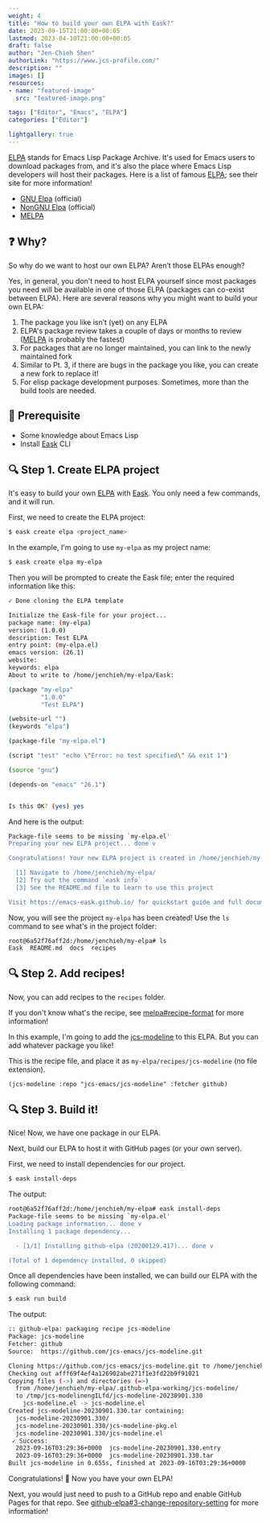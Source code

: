 ```yaml
---
weight: 4
title: "How to build your own ELPA with Eask?"
date: 2023-09-15T21:00:00+00:05
lastmod: 2023-04-10T21:00:00+00:05
draft: false
author: "Jen-Chieh Shen"
authorLink: "https://www.jcs-profile.com/"
description: ""
images: []
resources:
- name: "featured-image"
  src: "featured-image.png"

tags: ["Editor", "Emacs", "ELPA"]
categories: ["Editor"]

lightgallery: true
---
```


[ELPA][] stands for Emacs Lisp Package Archive. It's used for Emacs users
to download packages from, and it's also the place where Emacs Lisp developers
will host their packages. Here is a list of famous [ELPA][]; see their site
for more information!

- [GNU Elpa][] (official)
- [NonGNU Elpa][] (official)
- [MELPA][]

## ❓ Why?

So why do we want to host our own ELPA? Aren’t those ELPAs enough?

Yes, in general, you don't need to host ELPA yourself since most packages
you need will be available in one of those ELPA (packages can co-exist
between ELPA). Here are several reasons why you might want to build
your own ELPA:

1. The package you like isn’t (yet) on any ELPA
2. ELPA's package review takes a couple of days or months to review ([MELPA][] is probably the fastest)
3. For packages that are no longer maintained, you can link to the newly maintained fork
4. Similar to Pt. 3, if there are bugs in the package you like, you can create a new fork to replace it!
5. For elisp package development purposes. Sometimes, more than the build tools are needed.

<!-- more -->

## 📝 Prerequisite

- Some knowledge about Emacs Lisp
- Install [Eask][] CLI

## 🔍 Step 1. Create ELPA project

It's easy to build your own [ELPA][] with [Eask][]. You only need a few commands,
and it will run.

First, we need to create the ELPA project:

```sh
$ eask create elpa <project_name>
```

In the example, I'm going to use `my-elpa` as my project name:

```sh
$ eask create elpa my-elpa
```

Then you will be prompted to create the Eask file; enter the required
information like this:

```sh
✓ Done cloning the ELPA template

Initialize the Eask-file for your project...
package name: (my-elpa)
version: (1.0.0)
description: Test ELPA
entry point: (my-elpa.el)
emacs version: (26.1)
website:
keywords: elpa
About to write to /home/jenchieh/my-elpa/Eask:

(package "my-elpa"
         "1.0.0"
         "Test ELPA")

(website-url "")
(keywords "elpa")

(package-file "my-elpa.el")

(script "test" "echo \"Error: no test specified\" && exit 1")

(source "gnu")

(depends-on "emacs" "26.1")


Is this OK? (yes) yes
```

And here is the output:

```sh
Package-file seems to be missing `my-elpa.el'
Preparing your new ELPA project... done v

Congratulations! Your new ELPA project is created in /home/jenchieh/my-elpa/

  [1] Navigate to /home/jenchieh/my-elpa/
  [2] Try out the command `eask info`
  [3] See the README.md file to learn to use this project

Visit https://emacs-eask.github.io/ for quickstart guide and full documentation.
```

Now, you will see the project `my-elpa` has been created! Use the `ls` command to see
what's in the project folder:

```
root@6a52f76aff2d:/home/jenchieh/my-elpa# ls
Eask  README.md  docs  recipes
```

## 🔍 Step 2. Add recipes!

Now, you can add recipes to the `recipes` folder.

If you don't know what's the recipe, see [melpa#recipe-format](https://github.com/melpa/melpa#recipe-format)
for more information!

In this example, I'm going to add the [jcs-modeline][] to this ELPA. But you can add
whatever package you like!

This is the recipe file, and place it as `my-elpa/recipes/jcs-modeline` (no file extension).

```elisp
(jcs-modeline :repo "jcs-emacs/jcs-modeline" :fetcher github)
```

## 🔍 Step 3. Build it!

Nice! Now, we have one package in our ELPA.

Next, build our ELPA to host it with GitHub pages (or your own server).

First, we need to install dependencies for our project.

```sh
$ eask install-deps
```

The output:

```sh
root@6a52f76aff2d:/home/jenchieh/my-elpa# eask install-deps
Package-file seems to be missing `my-elpa.el'
Loading package information... done v
Installing 1 package dependency...

  - [1/1] Installing github-elpa (20200129.417)... done v

(Total of 1 dependency installed, 0 skipped)
```

Once all dependencies have been installed, we can build our ELPA with the
following command:

```sh
$ eask run build
```

The output:

```sh
:: github-elpa: packaging recipe jcs-modeline
Package: jcs-modeline
Fetcher: github
Source:  https://github.com/jcs-emacs/jcs-modeline.git

Cloning https://github.com/jcs-emacs/jcs-modeline.git to /home/jenchieh/my-elpa/.github-elpa-working/jcs-modeline/
Checking out afff69f4ef4a126902abe271f1e3fd22b9f91021
Copying files (->) and directories (=>)
  from /home/jenchieh/my-elpa/.github-elpa-working/jcs-modeline/
  to /tmp/jcs-modelinengILfd/jcs-modeline-20230901.330
    jcs-modeline.el -> jcs-modeline.el
Created jcs-modeline-20230901.330.tar containing:
  jcs-modeline-20230901.330/
  jcs-modeline-20230901.330/jcs-modeline-pkg.el
  jcs-modeline-20230901.330/jcs-modeline.el
 ✓ Success:
  2023-09-16T03:29:36+0000  jcs-modeline-20230901.330.entry
  2023-09-16T03:29:36+0000  jcs-modeline-20230901.330.tar
Built jcs-modeline in 0.655s, finished at 2023-09-16T03:29:36+0000
```

Congratulations! 🎉 Now you have your own ELPA!

Next, you would just need to push to a GitHub repo and enable GitHub Pages
for that repo. See [github-elpa#3-change-repository-setting](https://github.com/10sr/github-elpa#3-change-repository-setting)
for more information!


[ELPA]: https://www.emacswiki.org/emacs/ELPA

[GNU Elpa]: https://elpa.gnu.org/
[NonGNU Elpa]: https://elpa.nongnu.org/
[MELPA]: https://melpa.org/#/

[Eask]: https://emacs-eask.github.io/

[jcs-modeline]: https://github.com/jcs-emacs/jcs-modeline
